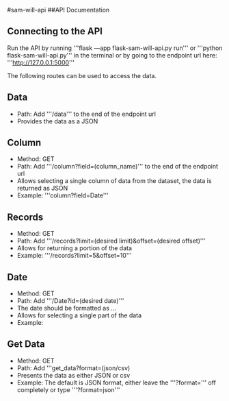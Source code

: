 #sam-will-api 
##API Documentation

## Connecting to the API
Run the API by running '''flask —app flask-sam-will-api.py run''' or '''python flask-sam-will-api.py''' in the terminal or by going to the endpoint url here: '''http://127.0.0.1:5000'''

The following routes can be used to access the data.

## Data
- Path: Add '''/data''' to the end of the endpoint url
- Provides the data as a JSON 

## Column
- Method: GET
- Path: Add '''/column?field=(column_name)''' to the end of the endpoint url
- Allows selecting a single column of data from the dataset, the data is returned as JSON
- Example: '''column?field=Date'''

## Records
- Method: GET
- Path: Add '''/records?limit=(desired limit)&offset=(desired offset)'''
- Allows for returning a portion of the data
- Example: '''/records?limit=5&offset=10'''

## Date
- Method: GET
- Path: Add '''/Date?id=(desired date)'''
- The date should be formatted as ... 
- Allows for selecting a single part of the data
- Example: 

## Get Data
- Method: GET
- Path: Add '''get_data?format=(json/csv)
- Presents the data as either JSON or csv
- Example: The default is JSON format, either leave the '''?format=''' off completely or type '''?format=json'''